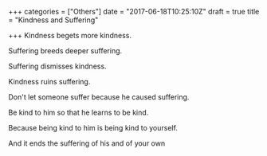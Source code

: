 +++
categories = ["Others"]
date = "2017-06-18T10:25:10Z"
draft = true
title = "Kindness and Suffering"

+++
Kindness begets more kindness.

Suffering breeds deeper suffering.

Suffering dismisses kindness.

Kindness ruins suffering.

Don't let someone suffer because he caused suffering.

Be kind to him so that he learns to be kind.

Because being kind to him is being kind to yourself.

And it ends the suffering of his and of your own